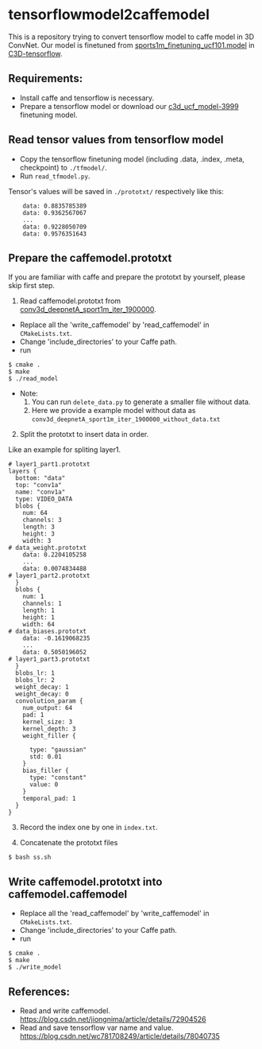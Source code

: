 # tensorflowmodel2caffemodel

This is a repository trying to convert tensorflow model to caffe model in 3D ConvNet.
Our model is finetuned from [sports1m_finetuning_ucf101.model](https://www.dropbox.com/sh/8wcjrcadx4r31ux/AAAkz3dQ706pPO8ZavrztRCca?dl=0) in [C3D-tensorflow](https://github.com/hx173149/C3D-tensorflow).



## Requirements:
- Install caffe and tensorflow is necessary.
- Prepare a tensorflow model or download our [c3d_ucf_model-3999](https://www.dropbox.com/sh/zxytvmis1o6ps3b/AACcAJRV6fO-Ol2UTOUVCwHZa?dl=0) finetuning model.



## Read tensor values from tensorflow model
- Copy the tensorflow finetuning model (including .data, .index, .meta, checkpoint) to `./tfmodel/`.
- Run `read_tfmodel.py`.

Tensor's values will be saved in `./prototxt/` respectively like this:
```
    data: 0.8835785389
    data: 0.9362567067
    ...
    data: 0.9228050709
    data: 0.9576351643
```



## Prepare the caffemodel.prototxt
If you are familiar with caffe and prepare the prototxt by yourself, please skip first step.

1. Read caffemodel.prototxt from [conv3d_deepnetA_sport1m_iter_1900000](https://www.dropbox.com/s/mihrgqarchxd643/conv3d_deepnetA_sport1m_iter_1900000?dl=0).
- Replace all the 'write_caffemodel' by 'read_caffemodel' in `CMakeLists.txt`.
- Change 'include_directories' to your Caffe path.
- run
```
$ cmake .
$ make
$ ./read_model
```
- Note:
    1. You can run `delete_data.py` to generate a smaller file without data.
    2. Here we provide a example model without data as `conv3d_deepnetA_sport1m_iter_1900000_without_data.txt`

2. Split the prototxt to insert data in order.

Like an example for spliting layer1.
```
# layer1_part1.prototxt
layers {
  bottom: "data"
  top: "conv1a"
  name: "conv1a"
  type: VIDEO_DATA
  blobs {
    num: 64
    channels: 3
    length: 3
    height: 3
    width: 3
# data_weight.prototxt
    data: 0.2204105258
    ...
    data: 0.0074834488
# layer1_part2.prototxt
  }
  blobs {
    num: 1
    channels: 1
    length: 1
    height: 1
    width: 64
# data_biases.prototxt
    data: -0.1619068235
    ...
    data: 0.5050196052
# layer1_part3.prototxt
  }
  blobs_lr: 1
  blobs_lr: 2
  weight_decay: 1
  weight_decay: 0
  convolution_param {
    num_output: 64
    pad: 1
    kernel_size: 3
    kernel_depth: 3
    weight_filler {

      type: "gaussian"
      std: 0.01
    }
    bias_filler {
      type: "constant"
      value: 0
    }
    temporal_pad: 1
  }
}
```

3. Record the index one by one in `index.txt`.

4. Concatenate the prototxt files
```
$ bash ss.sh
```



## Write caffemodel.prototxt into caffemodel.caffemodel
- Replace all the 'read_caffemodel' by 'write_caffemodel' in `CMakeLists.txt`.
- Change 'include_directories' to your Caffe path.
- run
```
$ cmake .
$ make
$ ./write_model
```



## References:
- Read and write caffemodel. https://blog.csdn.net/jiongnima/article/details/72904526
- Read and save tensorflow var name and value. https://blog.csdn.net/wc781708249/article/details/78040735
